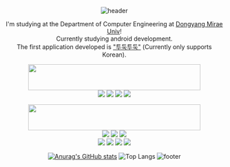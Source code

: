 <div align="center">

![header](https://capsule-render.vercel.app/api?type=waving&color=gradient&height=100&section=header&text=Nice%20to%20meet%20you!%20👋&fontSize=30&animation=twinkling&fontColor=ffffff&textBg=true)

I'm studying at the Department of Computer Engineering at [Dongyang Mirae Univ](https://www.dongyang.ac.kr/sites/dongyang_eng/index.do)!<br>Currently studying android development.<br>The first application developed is ["투둑투둑"](https://play.google.com/store/apps/details?id=com.todook.main) (Currently only supports Korean).

<p>
<img src="https://img.shields.io/badge/Android Stacks 🚀-white?style=for-the-badge&logo=Android&logoColor=3DDC84" width="400" height="60"/>
<br>

<img src="https://img.shields.io/badge/Android Studio-dodgerblue?style=flat-square&logo=Android Studio&logoColor=3DDC84"/>
<img src="https://img.shields.io/badge/Java-5382A1?style=flat-square&logo=Joplin&logoColor=DB912E"/>
<img src="https://img.shields.io/badge/Kotlin-snow?style=flat-square&logo=Kotlin&logoColor=7F52FF"/>
<img src="https://img.shields.io/badge/SQLite-skyblue?style=flat-square&logo=SQLite&logoColor=003B57"/>
</p>

<p>
<img src="https://img.shields.io/badge/ETC Stacks & Tools 🛠️-white?style=for-the-badge&logo=BookStack&logoColor=red" width="400" height="60"/>
<br>

<img src="https://img.shields.io/badge/HTML5 & CSS-ivory?style=flat-square&logo=HTML5&logoColor=E34F26"/> 
<img src="https://img.shields.io/badge/MySQL-deepskyblue?style=flat-square&logo=MySQL&logoColor=4479A1"/>
<img src="https://img.shields.io/badge/Git-ivory?style=flat-square&logo=Git&logoColor=F05032"/>
<br>
<img src="https://img.shields.io/badge/VSC-black?style=flat-square&logo=Visual Studio Code&logoColor=007ACC"/>
<img src="https://img.shields.io/badge/Sketch-cyan?style=flat-square&logo=Arduino&logoColor=529196"/>
<img src="https://img.shields.io/badge/PhotoShop-darkslategray?style=flat-square&logo=Adobe Photoshop&logoColor=31A8FF"/> <img src="https://img.shields.io/badge/Vegas Pro-black?style=flat-square&logo=Sony&logoColor=FFFFFF"/>
</p>

[![Anurag's GitHub stats](https://github-readme-stats.vercel.app/api?username=Seung72&count_private=true&show_icons=true&theme=transparent&border_radius=3&line_height=33)](https://github.com/Seung72/github-readme-stats) ![Top Langs](https://github-readme-stats.vercel.app/api/top-langs/?username=Seung72&theme=transparent&card_width=300&border_radius=3)
![footer](https://capsule-render.vercel.app/api?type=waving&color=gradient&height=100&section=footer&text=%20&fontSize=30)

</div>
